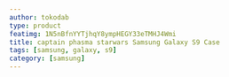 ```yaml
---
author: tokodab
type: product
featimg: 1N5nBfnYYTjhqY8ympHEGY33eTMHJ4Wmi
title: captain phasma starwars Samsung Galaxy S9 Case
tags: [samsung, galaxy, s9]
category: [samsung]
---
```

